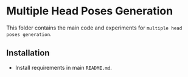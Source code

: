 # Multiple Head Poses Generation

This folder contains the main code and experiments for `multiple head poses generation`.

## Installation

-   Install requirements in main `README.md`.
